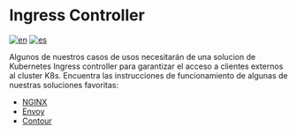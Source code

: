 # Ingress Controller

[![en](https://img.shields.io/badge/lang-en-red.svg)](https://github.com/ogomezso/cfk-runbooks/blob/main/ingress/README.md)
[![es](https://img.shields.io/badge/lang-es-yellow.svg)](https://github.com/ogomezso/cfk-runbooks/blob/main/ingress/README.es.md)

Algunos de nuestros casos de usos necesitarán de una solucion de Kubernetes Ingress controller para garantizar el acceso a clientes externos al cluster K8s. Encuentra las instrucciones de funcionamiento de algunas de nuestras soluciones favoritas:

- [NGINX](https://github.com/ogomezso/cfk-runbooks/blob/main/ingress/nginx/README.md)
- [Envoy](https://github.com/ogomezso/cfk-runbooks/blob/main/ingress/envoy/README.md)
- [Contour](https://github.com/ogomezso/cfk-runbooks/blob/main/ingress/contour/README.md)
